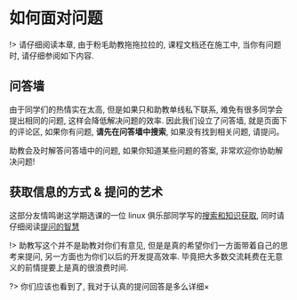 # 如何面对问题
!> 请仔细阅读本章, 由于粉毛助教拖拖拉拉的, 课程文档还在施工中, 当你有问题时, 请仔细参阅如下内容. 
## 问答墙
由于同学们的热情实在太高, 但是如果只和助教单线私下联系, 难免有很多同学会提出相同的问题, 这样会降低解决问题的效率. 因此我们设立了问答墙, 就是页面下的评论区, 如果你有问题, **请先在问答墙中搜索**, 如果没有找到相关问题, 请提问。

助教会及时解答问答墙中的问题, 如果你知道某些问题的答案, 非常欢迎你协助解决问题!
## 获取信息的方式 & 提问的艺术
这部分友情鸣谢这学期选课的一位 linux 俱乐部同学写的[搜索和知识获取](https://missing.lcpu.dev/basic/02-searching-and-question), 同时请仔细阅读[提问的智慧](https://github.com/ryanhanwu/How-To-Ask-Questions-The-Smart-Way/blob/main/README-zh_CN.md)

!> 助教写这个并不是助教对你们有意见, 但是是真的希望你们一方面带着自己的思考来提问, 另一方面也为你们以后的开发提高效率. 毕竟把大多数交流耗费在无意义的前情提要上是真的很浪费时间. 

?> 你们应该也看到了, 我对于认真的提问回答是多么详细×